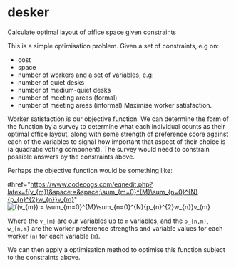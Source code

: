 # desker
Calculate optimal layout of office space given constraints


This is a simple optimisation problem. Given a set of constraints, e.g on:
   * cost
   * space
   * number of workers
and a set of variables, e.g:
   * number of quiet desks
   * number of medium-quiet desks
   * number of meeting areas (formal)
   * number of meeting areas (informal)
Maximise worker satisfaction.

Worker satisfaction is our objective function. We can determine the form of the
function by a survey to determine what each individual counts as their optimal
office layout, along with some strength of preference score against each of the
variables to signal how important that aspect of their choice is (a quadratic
voting component). The survey would need to constrain possible answers by the
constraints above.

 Perhaps the objective function would be something like:

#href="https://www.codecogs.com/eqnedit.php?latex=f(v_{m})&space;=&space;\sum_{m=0}^{M}\sum_{n=0}^{N}{p_{n}^{2}w_{n}}v_{m}"  
<img src="https://latex.codecogs.com/gif.latex?f(v_{m})&space;=&space;\sum_{m=0}^{M}\sum_{n=0}^{N}{p_{n}^{2}w_{n}}v_{m}" title="f(v_{m}) = \sum_{m=0}^{M}\sum_{n=0}^{N}{p_{n}^{2}w_{n}}v_{m}" >

Where the `v_{m}` are our variables up to `m` variables, and the `p_{n,m}`,
`w_{n,m}` are the worker preference strengths and variable values for each
worker (`n`) for each variable (`m`).

 We can then apply a optimisation method to optimise this function subject to
the constraints above.

